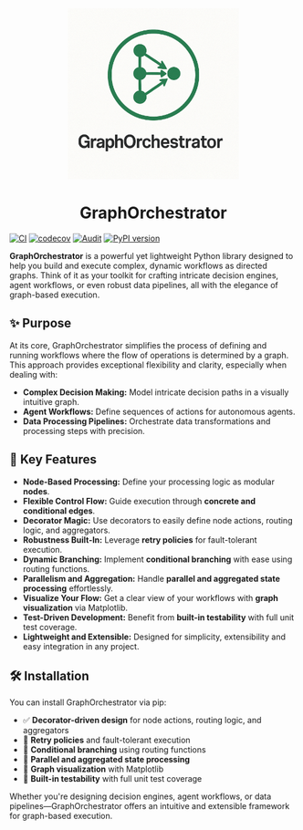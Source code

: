 <p align="center">
  <img src="https://raw.githubusercontent.com/AbhinavS99/GraphOrchestrator/main/docs/logo.png" alt="GraphOrchestrator Logo" width="300"/>
</p>

<h1 align="center">GraphOrchestrator</h1>

[![CI](https://github.com/AbhinavS99/GraphOrchestrator/actions/workflows/ci.yml/badge.svg)](https://github.com/AbhinavS99/GraphOrchestrator/actions/workflows/ci.yml)
[![codecov](https://codecov.io/gh/AbhinavS99/GraphOrchestrator/graph/badge.svg?token=U69VNUUQ6I)](https://codecov.io/gh/AbhinavS99/GraphOrchestrator)
[![Audit](https://github.com/AbhinavS99/GraphOrchestrator/actions/workflows/dependency-audit.yml/badge.svg)](https://github.com/AbhinavS99/GraphOrchestrator/actions/workflows/dependency-audit.yml)
[![PyPI version](https://badge.fury.io/py/graph-orchestrator.svg)](https://badge.fury.io/py/graph-orchestrator)

**GraphOrchestrator** is a powerful yet lightweight Python library designed to help you build and execute complex, dynamic workflows as directed graphs. Think of it as your toolkit for crafting intricate decision engines, agent workflows, or even robust data pipelines, all with the elegance of graph-based execution.

## ✨ Purpose

At its core, GraphOrchestrator simplifies the process of defining and running workflows where the flow of operations is determined by a graph. This approach provides exceptional flexibility and clarity, especially when dealing with:

- **Complex Decision Making:** Model intricate decision paths in a visually intuitive graph.
- **Agent Workflows:** Define sequences of actions for autonomous agents.
- **Data Processing Pipelines:** Orchestrate data transformations and processing steps with precision.

## 🚀 Key Features

- **Node-Based Processing:** Define your processing logic as modular **nodes**.
- **Flexible Control Flow:** Guide execution through **concrete and conditional edges**.
- **Decorator Magic:** Use decorators to easily define node actions, routing logic, and aggregators.
- **Robustness Built-In:** Leverage **retry policies** for fault-tolerant execution.
- **Dynamic Branching:** Implement **conditional branching** with ease using routing functions.
- **Parallelism and Aggregation:** Handle **parallel and aggregated state processing** effortlessly.
- **Visualize Your Flow:** Get a clear view of your workflows with **graph visualization** via Matplotlib.
- **Test-Driven Development:** Benefit from **built-in testability** with full unit test coverage.
- **Lightweight and Extensible:** Designed for simplicity, extensibility and easy integration in any project.

## 🛠️ Installation

You can install GraphOrchestrator via pip:



- ✅ **Decorator-driven design** for node actions, routing logic, and aggregators  
- 🔁 **Retry policies** and fault-tolerant execution  
- 🧠 **Conditional branching** using routing functions  
- 🤝 **Parallel and aggregated state processing**  
- 🎨 **Graph visualization** with Matplotlib  
- 🧪 **Built-in testability** with full unit test coverage  

Whether you're designing decision engines, agent workflows, or data pipelines—GraphOrchestrator offers an intuitive and extensible framework for graph-based execution.
